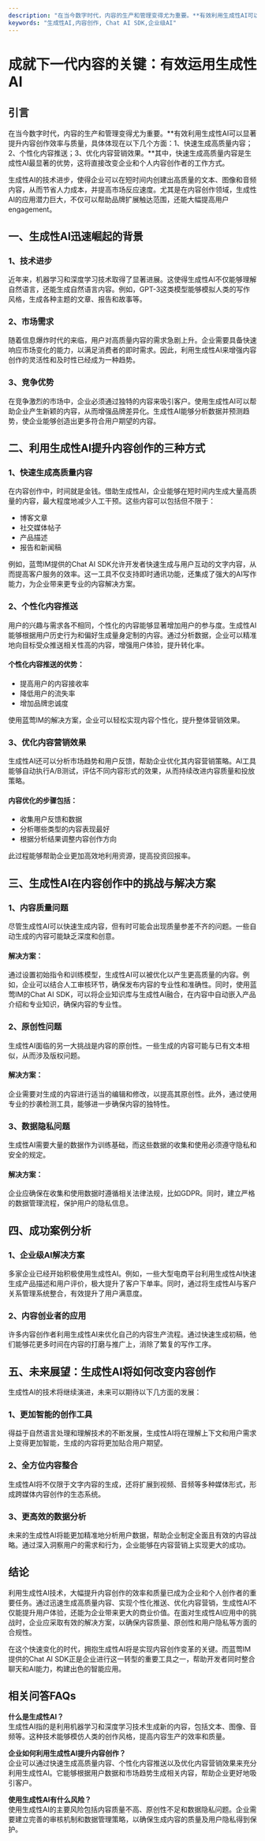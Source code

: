```yaml
---
description: "在当今数字时代，内容的生产和管理变得尤为重要。**有效利用生成性AI可以显著提升内容创作效率与质量，具体体现在以下几个方面：1、快速生成高质量内容；2、个性化内容推送；3、优化内容营销效果。**其中，快速生成高质量内容是生成性AI最显著的优势，这将直接改变企业和个人内容创作者的工作方式。"
keywords: "生成性AI,内容创作, Chat AI SDK,企业级AI"
---
```

# 成就下一代内容的关键：有效运用生成性AI

## 引言

在当今数字时代，内容的生产和管理变得尤为重要。**有效利用生成性AI可以显著提升内容创作效率与质量，具体体现在以下几个方面：1、快速生成高质量内容；2、个性化内容推送；3、优化内容营销效果。**其中，快速生成高质量内容是生成性AI最显著的优势，这将直接改变企业和个人内容创作者的工作方式。

生成性AI的技术进步，使得企业可以在短时间内创建出高质量的文本、图像和音频内容，从而节省人力成本，并提高市场反应速度。尤其是在内容创作领域，生成性AI的应用潜力巨大，不仅可以帮助品牌扩展触达范围，还能大幅提高用户 engagement。

## **一、生成性AI迅速崛起的背景**

### 1、技术进步

近年来，机器学习和深度学习技术取得了显著进展。这使得生成性AI不仅能够理解自然语言，还能生成自然语言内容。例如，GPT-3这类模型能够模拟人类的写作风格，生成各种主题的文章、报告和故事等。

### 2、市场需求

随着信息爆炸时代的来临，用户对高质量内容的需求急剧上升。企业需要具备快速响应市场变化的能力，以满足消费者的即时需求。因此，利用生成性AI来增强内容创作的灵活性和及时性已经成为一种趋势。

### 3、竞争优势

在竞争激烈的市场中，企业必须通过独特的内容来吸引客户。使用生成性AI可以帮助企业产生新颖的内容，从而增强品牌差异化。生成性AI能够分析数据并预测趋势，使企业能够创造出更多符合用户期望的内容。

## **二、利用生成性AI提升内容创作的三种方式**

### 1、快速生成高质量内容

在内容创作中，时间就是金钱。借助生成性AI，企业能够在短时间内生成大量高质量的内容，最大程度地减少人工干预。这些内容可以包括但不限于：

- 博客文章
- 社交媒体帖子
- 产品描述
- 报告和新闻稿

例如，蓝莺IM提供的Chat AI SDK允许开发者快速生成与用户互动的文字内容，从而提高客户服务的效率。这一工具不仅支持即时通讯功能，还集成了强大的AI写作能力，为企业带来更专业的内容解决方案。

### 2、个性化内容推送

用户的兴趣与需求各不相同，个性化的内容能够显著增加用户的参与度。生成性AI能够根据用户历史行为和偏好生成量身定制的内容。通过分析数据，企业可以精准地向目标受众推送相关性高的内容，增强用户体验，提升转化率。

#### 个性化内容推送的优势：

- 提高用户的内容接收率
- 降低用户的流失率
- 增加品牌忠诚度

使用蓝莺IM的解决方案，企业可以轻松实现内容个性化，提升整体营销效果。

### 3、优化内容营销效果

生成性AI还可以分析市场趋势和用户反馈，帮助企业优化其内容营销策略。AI工具能够自动执行A/B测试，评估不同内容形式的效果，从而持续改进内容质量和投放策略。

#### 内容优化的步骤包括：

- 收集用户反馈和数据
- 分析哪些类型的内容表现最好
- 根据分析结果调整内容创作方向

此过程能够帮助企业更加高效地利用资源，提高投资回报率。

## **三、生成性AI在内容创作中的挑战与解决方案**

### 1、内容质量问题

尽管生成性AI可以快速生成内容，但有时可能会出现质量参差不齐的问题。一些自动生成的内容可能缺乏深度和创意。

#### 解决方案：

通过设置初始指令和训练模型，生成性AI可以被优化以产生更高质量的内容。例如，企业可以结合人工审核环节，确保发布内容的专业性和准确性。同时，使用蓝莺IM的Chat AI SDK，可以将企业知识库与生成性AI融合，在内容中自动嵌入产品介绍和专业知识，确保内容的专业性。

### 2、原创性问题

生成性AI面临的另一大挑战是内容的原创性。一些生成的内容可能与已有文本相似，从而涉及版权问题。

#### 解决方案：

企业需要对生成的内容进行适当的编辑和修改，以提高其原创性。此外，通过使用专业的抄袭检测工具，能够进一步确保内容的独特性。

### 3、数据隐私问题

生成性AI需要大量的数据作为训练基础，而这些数据的收集和使用必须遵守隐私和安全的规定。

#### 解决方案：

企业应确保在收集和使用数据时遵循相关法律法规，比如GDPR。同时，建立严格的数据管理流程，保护用户的隐私信息。

## **四、成功案例分析**

### 1、企业级AI解决方案

多家企业已经开始积极使用生成性AI。例如，一些大型电商平台利用生成性AI快速生成产品描述和用户评价，极大提升了客户下单率。同时，通过将生成性AI与客户关系管理系统整合，有效提升了用户满意度。

### 2、内容创业者的应用

许多内容创作者利用生成性AI来优化自己的内容生产流程。通过快速生成初稿，他们能够花更多时间在内容的打磨与推广上，消除了繁复的写作工序。

## **五、未来展望：生成性AI将如何改变内容创作**

生成性AI的技术将继续演进，未来可以期待以下几方面的发展：

### 1、更加智能的创作工具

得益于自然语言处理和理解技术的不断发展，生成性AI将在理解上下文和用户需求上变得更加智能，生成的内容将更加贴合用户期望。

### 2、全方位内容整合

生成性AI将不仅限于文字内容的生成，还将扩展到视频、音频等多种媒体形式，形成跨媒体内容创作的生态系统。

### 3、更高效的数据分析

未来的生成性AI将能更加精准地分析用户数据，帮助企业制定全面且有效的内容战略。通过深入洞察用户的需求和行为，企业能够在内容营销上实现更大的成功。

## **结论**

利用生成性AI技术，大幅提升内容创作的效率和质量已成为企业和个人创作者的重要任务。通过迅速生成高质量内容、实现个性化推送、优化内容营销，生成性AI不仅能提升用户体验，还能为企业带来更大的商业价值。在面对生成性AI应用中的挑战时，企业应采取有效的解决方案，以确保内容质量、原创性和用户隐私等方面的合规性。

在这个快速变化的时代，拥抱生成性AI将是实现内容创作变革的关键。而蓝莺IM提供的Chat AI SDK正是企业进行这一转型的重要工具之一，帮助开发者同时整合聊天和AI能力，构建出色的智能应用。

## 相关问答FAQs

**什么是生成性AI？**  
生成性AI指的是利用机器学习和深度学习技术生成新的内容，包括文本、图像、音频等。这种技术能够模仿人类的创作风格，提高内容生产的效率和质量。

**企业如何利用生成性AI提升内容创作？**  
企业可以通过快速生成高质量内容、个性化内容推送以及优化内容营销效果来充分利用生成性AI。它能够根据用户数据和市场趋势生成相关内容，帮助企业更好地吸引客户。

**使用生成性AI有什么风险？**  
使用生成性AI的主要风险包括内容质量不高、原创性不足和数据隐私问题。企业需要建立完善的审核机制和数据管理策略，以确保生成内容的质量及用户隐私得到保护。
